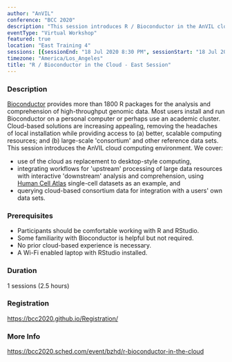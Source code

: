 ```yaml
---
author: "AnVIL"
conference: "BCC 2020"
description: "This session introduces R / Bioconductor in the AnVIL cloud computing environment. We cover use of the cloud as a replacement to desktop-style computing."
eventType: "Virtual Workshop"
featured: true
location: "East Training 4"
sessions: [{sessionEnd: "18 Jul 2020 8:30 PM", sessionStart: "18 Jul 2020 6:01 PM"}]
timezone: "America/Los_Angeles"
title: "R / Bioconductor in the Cloud - East Session"
---
```


<event-hero></event-hero>

### Description

[Bioconductor](https://bioconductor.org) provides more than 1800 R packages for the analysis and comprehension of high-throughput genomic data. Most users install and run Bioconductor on a personal computer or perhaps use an academic cluster. Cloud-based solutions are increasing appealing, removing the headaches of local installation while providing access to (a) better, scalable computing resources; and (b) large-scale 'consortium' and other reference data sets. This session introduces the AnVIL cloud computing environment. We cover: 

* use of the cloud as replacement to desktop-style computing,
* integrating workflows for 'upstream' processing of large data resources with interactive 'downstream' analysis and comprehension, using [Human Cell Atlas](https://data.humancellatlas.org) single-cell datasets as an example, and
* querying cloud-based consortium data for integration with a users' own data sets. 

### Prerequisites

* Participants should be comfortable working with R and RStudio.
* Some familiarity with Bioconductor is helpful but not required.
* No prior cloud-based experience is necessary.
* A Wi-Fi enabled laptop with RStudio installed.

### Duration

1 sessions (2.5 hours)

### Registration

https://bcc2020.github.io/Registration/

### More Info

https://bcc2020.sched.com/event/bzhd/r-bioconductor-in-the-cloud
